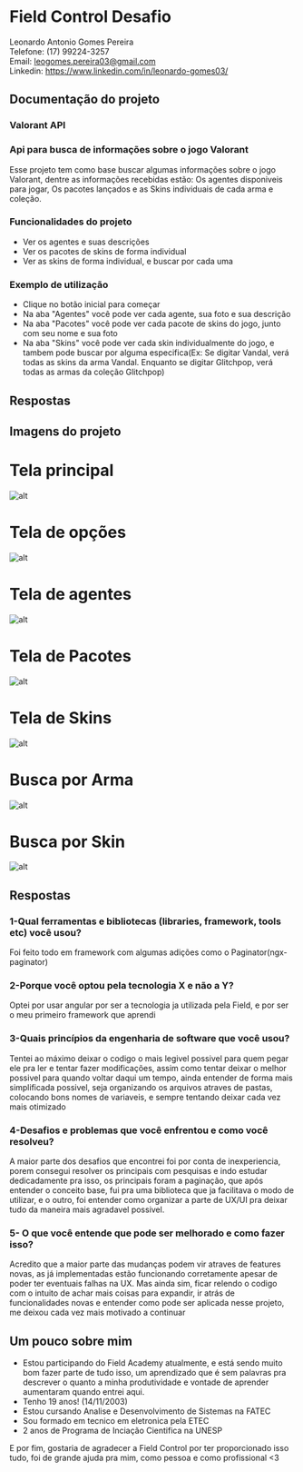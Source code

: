 # Field Control Desafio
Leonardo Antonio Gomes Pereira <br>
Telefone: (17) 99224-3257 <br>
Email: leogomes.pereira03@gmail.com <br>
Linkedin: https://www.linkedin.com/in/leonardo-gomes03/

## Documentação do projeto
### Valorant API

### Api para busca de informações sobre o jogo Valorant
Esse projeto tem como base buscar algumas informações sobre o jogo Valorant, dentre as informações recebidas estão: Os agentes disponiveis para jogar, Os pacotes lançados e as Skins individuais de cada arma e coleção.

### Funcionalidades do projeto
- Ver os agentes e suas descrições
- Ver os pacotes de skins de forma individual
- Ver as skins de forma individual, e buscar por cada uma

### Exemplo de utilização
- Clique no botão inicial para começar
- Na aba "Agentes" você pode ver cada agente, sua foto e sua descrição
- Na aba "Pacotes" você pode ver cada pacote de skins do jogo, junto com seu nome e sua foto
- Na aba "Skins" você pode ver cada skin individualmente do jogo, e tambem pode buscar por alguma especifica(Ex: Se digitar Vandal, verá todas as skins da arma Vandal. Enquanto se digitar Glitchpop, verá todas as armas da coleção Glitchpop)

## Respostas
<h2 id="images">Imagens do projeto</h2>

# Tela principal
![alt](img/telaPrincipal.png)
# Tela de opções
![alt](img/telaSelecao.png)
# Tela de agentes
![alt](img/telaAgentes.png)
# Tela de Pacotes
![alt](img/telaPacotes.png)
# Tela de Skins
![alt](img/telaSkins.png)
# Busca por Arma
![alt](img/buscaArma.png)
# Busca por Skin
![alt](img/buscaPacote.png)

<h2 id="respostas">Respostas</h2>

### 1-Qual ferramentas e bibliotecas (libraries, framework, tools etc) você usou?
Foi feito todo em framework com algumas adições como o Paginator(ngx-paginator)

### 2-Porque você optou pela tecnologia X e não a Y?
Optei por usar angular por ser a tecnologia ja utilizada pela Field, e por ser o meu primeiro framework que aprendi

### 3-Quais princípios da engenharia de software que você usou?
Tentei ao máximo deixar o codigo o mais legivel possivel para quem pegar ele pra ler e tentar fazer modificações, assim como tentar deixar o melhor possivel para quando voltar daqui um tempo, ainda entender de forma mais simplificada possivel, seja organizando os arquivos atraves de pastas, colocando bons nomes de variaveis, e sempre tentando deixar cada vez mais otimizado

### 4-Desafios e problemas que você enfrentou e como você resolveu?
A maior parte dos desafios que encontrei foi por conta de inexperiencia, porem consegui resolver os principais com pesquisas e indo estudar dedicadamente pra isso, os principais foram a paginação, que após entender o conceito base, fui pra uma biblioteca que ja facilitava o modo de utilizar, e o outro, foi entender como organizar a parte de UX/UI pra deixar tudo da maneira mais agradavel possivel.

### 5- O que você entende que pode ser melhorado e como fazer isso?
Acredito que a maior parte das mudanças podem vir atraves de features novas, as já implementadas estão funcionando corretamente apesar de poder ter eventuais falhas na UX. Mas ainda sim, ficar relendo o codigo com o intuito de achar mais coisas para expandir, ir atrás de funcionalidades novas e entender como pode ser aplicada nesse projeto, me deixou cada vez mais motivado a continuar

## Um pouco sobre mim
- Estou participando do Field Academy atualmente, e está sendo muito bom fazer parte de tudo isso, um aprendizado que é sem palavras pra descrever o quanto a minha produtividade e vontade de aprender aumentaram quando entrei aqui.
- Tenho 19 anos! (14/11/2003)
- Estou cursando Analise e Desenvolvimento de Sistemas na FATEC
- Sou formado em tecnico em eletronica pela ETEC
- 2 anos de Programa de Inciação Cientifica na UNESP

E por fim, gostaria de agradecer a Field Control por ter proporcionado isso tudo, foi de grande ajuda pra mim, como pessoa e como profissional <3
